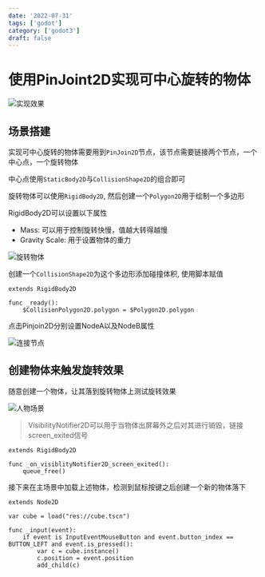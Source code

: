 ```yaml
---
date: '2022-07-31'
tags: ['godot']
category: ['godot3']
draft: false
---
```


# 使用PinJoint2D实现可中心旋转的物体

<img src="https://cdn.ipfsscan.io/weibo/large/005ZoLfCgy1hqi5ayeszmj30sa0ig3zc.jpg" data-id="20240608185700" alt="实现效果" />

## 场景搭建

实现可中心旋转的物体需要用到`PinJoin2D`节点，该节点需要链接两个节点，一个中心点，一个旋转物体

中心点使用`StaticBody2D`与`CollisionShape2D`的组合即可

旋转物体可以使用`RigidBody2D`, 然后创建一个`Polygon2D`用于绘制一个多边形

RigidBody2D可以设置以下属性

- Mass: 可以用于控制旋转快慢，值越大转得越慢
- Gravity Scale: 用于设置物体的重力

<img src="https://cdn.ipfsscan.io/weibo/large/005ZoLfCgy1hqi5b96e5vj30ou0fs0xm.jpg" data-id="20240608185717" alt="旋转物体" />

创建一个`CollisionShape2D`为这个多边形添加碰撞体积, 使用脚本赋值

```godot
extends RigidBody2D

func _ready():
    $CollisionPolygon2D.polygon = $Polygon2D.polygon
```

点击Pinjoin2D分别设置NodeA以及NodeB属性

<img src="https://cdn.ipfsscan.io/weibo/large/005ZoLfCgy1hqi5bmvkivj30tw09aabk.jpg" data-id="20240608185739" alt="连接节点" />

## 创建物体来触发旋转效果

随意创建一个物体，让其落到旋转物体上测试旋转效果

<img src="https://cdn.ipfsscan.io/weibo/large/005ZoLfCgy1hqi5bwabj6j306m03y74l.jpg" data-id="20240608185754" alt="人物场景" />

> VisibilityNotifier2D可以用于当物体出屏幕外之后对其进行销毁，链接screen_exited信号

```godot
extends RigidBody2D

func _on_visiblityNotifier2D_screen_exited():
    queue_free()
```

接下来在主场景中加载上述物体，检测到鼠标按键之后创建一个新的物体落下

```godot
extends Node2D

var cube = load("res://cube.tscn")

func _input(event):
    if event is InputEventMouseButton and event.button_index == BUTTON_LEFT and event.is_pressed():
        var c = cube.instance()
        c.position = event.position
        add_child(c)
```